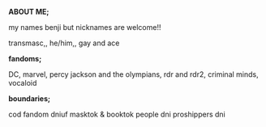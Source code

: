 **ABOUT ME;**

my names benji but nicknames are welcome!!

transmasc,, he/him,, gay and ace

**fandoms;**

DC, marvel, percy jackson and the olympians, rdr and rdr2, criminal minds, vocaloid

**boundaries;**

cod fandom dniuf
masktok & booktok people dni
proshippers dni
